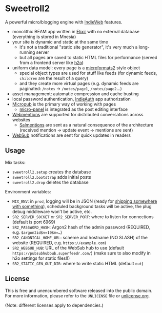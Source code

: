 # Sweetroll2

A powerful micro/blogging engine with [IndieWeb] features.

- monolithic BEAM app written in [Elixir] with no external database (everything is stored in Mnesia)
- your site is dynamic and static at the same time
  - it's not a traditional "static site generator", it's very much a long-running server
  - but all pages are saved to static HTML files for performance (served from a frontend server like [h2o])
- uniform data model: every page is a [microformats2] style object
  - special object types are used for stuff like feeds (for dynamic feeds, `children` are the result of a query)
  - and they create more virtual pages (e.g. dynamic feeds are paginated: `/notes` → `/notes/page1`, `/notes/page2`…)
- asset management: automatic compression and cache busting
- local password authentication, [IndieAuth] app authorization
- [Micropub] is the primary way of working with pages
  - [micro-panel] is integrated as the post editing interface
- [Webmentions] are supported for distributed conversations across websites
  - [Salmentions] are sent as a natural consequence of the architecture (received mention → update event → mentions are sent)
- [WebSub] notifications are sent for quick updates in readers

[IndieWeb]: https://indieweb.org/
[Elixir]: https://elixir-lang.org/
[h2o]: https://h2o.examp1e.net/
[microformats2]: http://microformats.org/wiki/microformats2
[IndieAuth]: https://indieweb.org/IndieAuth
[Micropub]: https://indieweb.org/micropub
[micro-panel]: https://github.com/myfreeweb/micro-panel
[Webmentions]: https://indieweb.org/webmention
[Salmentions]: https://indieweb.org/Salmention
[WebSub]: https://indieweb.org/WebSub

## Usage

Mix tasks:

- `sweetroll2.setup` creates the database
- `sweetroll2.bootstrap` adds initial posts
- `sweetroll2.drop` deletes the database

Environment variables:

- `MIX_ENV`: in `prod`, logging will be in JSON (ready for [shipping somewhere with something](https://docs.timber.io/setup/log-forwarders/fluent-bit)), scheduled background tasks will be active, the plug debug middleware won't be active, etc.
- `SR2_SERVER_SOCKET` or `SR2_SERVER_PORT`: where to listen for connections (default is port 6969)
- `SR2_PASSWORD_HASH`: Argon2 hash of the admin password (REQUIRED, e.g. `$argon2id$v=19$m=…`)
- `SR2_CANONICAL_HOME_URL`: scheme and hostname (NO SLASH) of the website (REQUIRED, e.g. `https://example.com`)
- `SR2_WEBSUB_HUB`: URL of the WebSub hub to use (default `https://pubsubhubbub.superfeedr.com/`) (make sure to also modify in h2o settings for static files!!)
- `SR2_STATIC_GEN_OUT_DIR`: where to write static HTML (default `out`)

## License

This is free and unencumbered software released into the public domain.  
For more information, please refer to the `UNLICENSE` file or [unlicense.org](http://unlicense.org).

(Note: different licenses apply to dependencies.)
